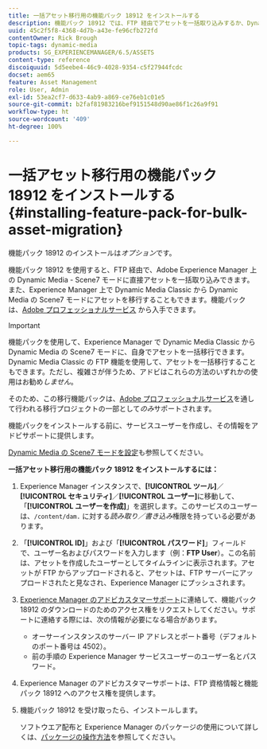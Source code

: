 ```yaml
---
title: 一括アセット移行用の機能パック 18912 をインストールする
description: 機能パック 18912 では、FTP 経由でアセットを一括取り込みするか、Dynamic Media Classic から Adobe Experience Manager 上の Dynamic Media にアセットを移行できます。このオプションの機能パックは、アドビサポートから入手できます。
uuid: 45c2f5f8-4368-4d7b-a43e-fe96cfb272fd
contentOwner: Rick Brough
topic-tags: dynamic-media
products: SG_EXPERIENCEMANAGER/6.5/ASSETS
content-type: reference
discoiquuid: 5d5eebe4-46c9-4028-9354-c5f27944fcdc
docset: aem65
feature: Asset Management
role: User, Admin
exl-id: 53ea2cf7-d633-4ab9-a869-ce76eb1c01e5
source-git-commit: b2faf81983216bef9151548d90ae86f1c26a9f91
workflow-type: ht
source-wordcount: '409'
ht-degree: 100%

---
```


# 一括アセット移行用の機能パック 18912 をインストールする{#installing-feature-pack-for-bulk-asset-migration}

機能パック 18912 のインストールは&#x200B;*オプション*&#x200B;です。

機能パック 18912 を使用すると、FTP 経由で、Adobe Experience Manager 上の Dynamic Media - Scene7 モードに直接アセットを一括取り込みできます。また、Experience Manager 上で Dynamic Media Classic から Dynamic Media の Scene7 モードにアセットを移行することもできます。機能パックは、[Adobe プロフェッショナルサービス](https://business.adobe.com/customers/consulting-services/main.html) から入手できます。

>[!IMPORTANT]
>
>機能パックを使用して、Experience Manager で Dynamic Media Classic から Dynamic Media の Scene7 モードに、自身でアセットを一括移行できます。Dynamic Media Classic の FTP 機能を使用して、アセットを一括移行することもできます。ただし、複雑さが伴うため、アドビはこれらの方法のいずれかの使用はお勧め&#x200B;*しません*。
>
>そのため、この移行機能パックは、[Adobe プロフェッショナルサービス](https://business.adobe.com/customers/consulting-services/main.html)を通して行われる移行プロジェクトの一部として&#x200B;*のみ*&#x200B;サポートされます。

機能パックをインストールする前に、サービスユーザーを作成し、その情報をアドビサポートに提供します。

[Dynamic Media の Scene7 モードを設定](/help/assets/config-dms7.md)も参照してください。

**一括アセット移行用の機能パック 18912 をインストールするには：**

1. Experience Manager インスタンスで、**[!UICONTROL ツール]**／**[!UICONTROL セキュリティ]**／**[!UICONTROL ユーザー]**&#x200B;に移動して、「**[!UICONTROL ユーザーを作成]**」を選択します。このサービスのユーザーは、`/content/dam.` に対する&#x200B;*読み取り／書き込み*&#x200B;権限を持っている必要があります。
1. 「**[!UICONTROL ID]**」および「**[!UICONTROL パスワード]**」フィールドで、ユーザー名およびパスワードを入力します（例：**FTP User**）。この名前は、アセットを作成したユーザーとしてタイムラインに表示されます。アセットが FTP からアップロードされると、アセットは、FTP サーバーにアップロードされたと見なされ、Experience Manager にプッシュされます。
1. [Experience Manager のアドビカスタマーサポート](https://experienceleague.adobe.com/?support-solution=General&amp;lang=ja#support)に連絡して、機能パック 18912 のダウンロードのためのアクセス権をリクエストしてください。サポートに連絡する際には、次の情報が必要になる場合があります。

   * オーサーインスタンスのサーバー IP アドレスとポート番号（デフォルトのポート番号は 4502）。
   * 前の手順の Experience Manager サービスユーザーのユーザー名とパスワード。

1. Experience Manager のアドビカスタマーサポートは、FTP 資格情報と機能パック 18912 へのアクセス権を提供します。
1. 機能パック 18912 を受け取ったら、インストールします。

   ソフトウエア配布と Experience Manager のパッケージの使用について詳しくは、[パッケージの操作方法](/help/sites-administering/package-manager.md)を参照してください。
